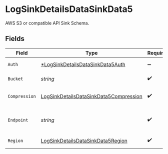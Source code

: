 # LogSinkDetailsDataSinkData5

AWS S3 or compatible API Sink Schema.


## Fields

| Field                                                                                                   | Type                                                                                                    | Required                                                                                                | Description                                                                                             | Example                                                                                                 |
| ------------------------------------------------------------------------------------------------------- | ------------------------------------------------------------------------------------------------------- | ------------------------------------------------------------------------------------------------------- | ------------------------------------------------------------------------------------------------------- | ------------------------------------------------------------------------------------------------------- |
| `Auth`                                                                                                  | [*LogSinkDetailsDataSinkData5Auth](../../models/shared/logsinkdetailsdatasinkdata5auth.md)              | :heavy_minus_sign:                                                                                      | Authentication object.                                                                                  |                                                                                                         |
| `Bucket`                                                                                                | *string*                                                                                                | :heavy_check_mark:                                                                                      | Name of the S3 Bucket.                                                                                  | northflank-logs                                                                                         |
| `Compression`                                                                                           | [LogSinkDetailsDataSinkData5Compression](../../models/shared/logsinkdetailsdatasinkdata5compression.md) | :heavy_check_mark:                                                                                      | Log file compression method.                                                                            | gzip                                                                                                    |
| `Endpoint`                                                                                              | *string*                                                                                                | :heavy_check_mark:                                                                                      | Endpoint for the AWS S3 or compatible API bucket.                                                       | my.bucket.com                                                                                           |
| `Region`                                                                                                | [LogSinkDetailsDataSinkData5Region](../../models/shared/logsinkdetailsdatasinkdata5region.md)           | :heavy_check_mark:                                                                                      | Region of the S3 bucket.                                                                                | eu-west-2                                                                                               |